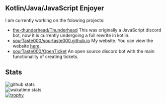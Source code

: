 ## Kotlin/Java/JavaScript Enjoyer
I am currently working on the folowing projects:
- [the-thunderhead/Thunderhead](https://github.com/the-thunderhead/thunderhead/) This was originally a JavaScript discord bot, now it is currently undergoing a full rewrite in kotlin.  
- [sourTaste000/sourtaste000.github.io](https://github.com/sourTaste000/sourtaste000.github.io) My website. You can view the website [here](https://sourtaste000.dev).
- [sourTaste000/OpenTicket](https://github.com/sourTaste000/OpenTicket) An open source discord bot with the main functionality of creating tickets.
## Stats
![github stats](https://github-readme-stats.vercel.app/api?username=sourTaste000&count_private=true&include_all_commits=true)  
![wakatime stats](https://github-readme-stats.vercel.app/api/wakatime?username=sourTaste000&layout=compact)  
[![trophy](https://github-profile-trophy.vercel.app/?username=sourTaste000)](https://github.com/ryo-ma/github-profile-trophy)
